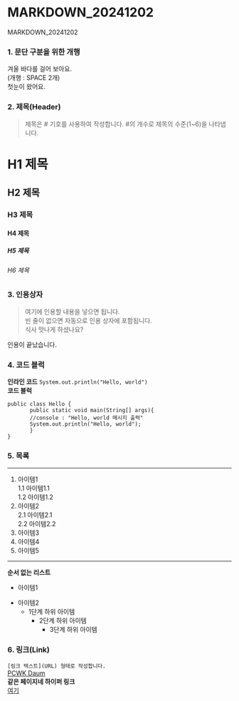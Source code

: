 # MARKDOWN_20241202
MARKDOWN_20241202

### 1. 문단 구분을 위한 개행
겨울 바다를 걸어 보아요.  
(개행 : SPACE 2개)  
첫눈이 왔어요.

### 2. 제목(Header)
>제목은 # 기호를 사용하여 작성합니다. #의 개수로 제목의 수준(1~6)을 나타냅니다.

# H1 제목
## H2 제목
### H3 제목
#### H4 제목
##### H5 제목
###### H6 제목

### 3. 인용상자
>여기에 인용할 내용을 넣으면 됩니다.  
>빈 줄이 없으면 자동으로 인용 상자에 포함됩니다.  
식사 맛나게 하셨나요?

인용이 끝났습니다.

### 4. 코드 블럭
**인라인 코드** `System.out.println("Hello, world")`  
**코드 블럭**
```
public class Hello {
       public static void main(String[] args){
       //console : "Hello, world 메시지 출력"
       System.out.println("Hello, world");
       }
}
```

### 5. 목록
---
1. 아이템1  
   1.1 아이템1.1  
   1.2 아이템1.2  
2. 아이템2  
   2.1 아이템2.1  
   2.2 아이템2.2  
3. 아이템3
4. 아이템4
5. 아이템5
***
**순서 없는 리스트**  
- 아이템1  
+ 아이템2  
   - 1단계 하위 아이템
     * 2단계 하위 아이템
       - 3단계 하위 아이템

### 6. 링크(Link)
`[링크 텍스트](URL) 형태로 작성합니다.`    
[PCWK Daum](https://cafe.daum.net/pcwk)  
**같은 페이지네 하이퍼 링크**  
[여기](#4-코드블럭)  
